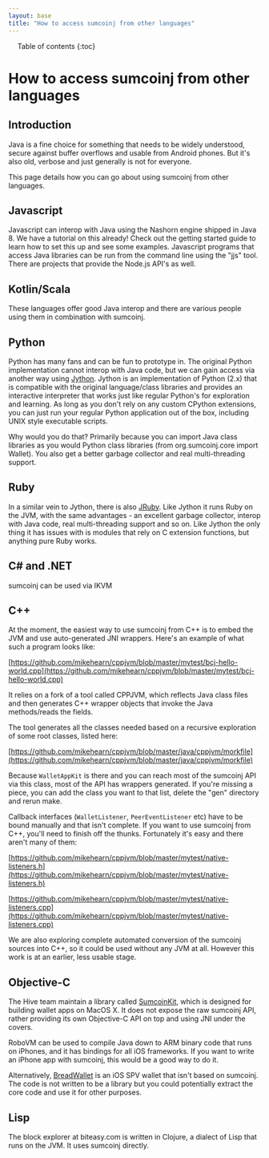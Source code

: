 ```yaml
---
layout: base
title: "How to access sumcoinj from other languages"
---
```


<div markdown="1" id="toc" class="toc"><div markdown="1">

* Table of contents
{:toc}

</div></div>

<div markdown="1" class="toccontent">

# How to access sumcoinj from other languages

## Introduction

Java is a fine choice for something that needs to be widely understood, secure against buffer overflows and usable from Android phones. But it's also old, verbose and just generally is not for everyone.

This page details how you can go about using sumcoinj from other languages.

## Javascript

Javascript can interop with Java using the Nashorn engine shipped in Java 8. We have a tutorial on this already! Check out the getting started guide to learn how to set this up and see some examples. Javascript programs that access Java libraries can be run from the command line using the "jjs" tool. There are projects that provide the Node.js API's as well.

## Kotlin/Scala

These languages offer good Java interop and there are various people using them in combination with sumcoinj.

## Python

Python has many fans and can be fun to prototype in. The original Python implementation cannot interop with Java code, but we can gain access via another way using [Jython](http://www.jython.org/index.html). Jython is an implementation of Python (2.x) that is compatible with the original language/class libraries and provides an interactive interpreter that works just like regular Python's for exploration and learning. As long as you don't rely on any custom CPython extensions, you can just run your regular Python application out of the box, including UNIX style executable scripts.

Why would you do that? Primarily because you can import Java class libraries as you would Python class libraries (from org.sumcoinj.core import Wallet). You also get a better garbage collector and real multi-threading support.

## Ruby

In a similar vein to Jython, there is also [JRuby](http://jruby.org/).  Like Jython it runs Ruby on the JVM, with the same advantages - an excellent garbage collector, interop with Java code, real multi-threading support and so on. Like Jython the only thing it has issues with is modules that rely on C extension functions, but anything pure Ruby works.

## C# and .NET

sumcoinj can be used via IKVM

## C++

At the moment, the easiest way to use sumcoinj from C++ is to embed the JVM and use auto-generated JNI wrappers. Here's an example of what such a program looks like:

[https://github.com/mikehearn/cppjvm/blob/master/mytest/bcj-hello-world.cpp](https://github.com/mikehearn/cppjvm/blob/master/mytest/bcj-hello-world.cpp)

It relies on a fork of a tool called CPPJVM, which reflects Java class files and then generates C++ wrapper objects that invoke the Java methods/reads the fields.

The tool generates all the classes needed based on a recursive exploration of some root classes, listed here:

[https://github.com/mikehearn/cppjvm/blob/master/java/cppjvm/morkfile](https://github.com/mikehearn/cppjvm/blob/master/java/cppjvm/morkfile)

Because `WalletAppKit` is there and you can reach most of the sumcoinj API via this class, most of the API has wrappers generated. If you're missing a piece, you can add the class you want to that list, delete the "gen" directory and rerun make.

Callback interfaces (`WalletListener`, `PeerEventListener` etc) have to be bound manually and that isn't complete. If you want to use sumcoinj from C++, you'll need to finish off the thunks. Fortunately it's easy and there aren't many of them:

[https://github.com/mikehearn/cppjvm/blob/master/mytest/native-listeners.h](https://github.com/mikehearn/cppjvm/blob/master/mytest/native-listeners.h)

[https://github.com/mikehearn/cppjvm/blob/master/mytest/native-listeners.cpp](https://github.com/mikehearn/cppjvm/blob/master/mytest/native-listeners.cpp)

We are also exploring complete automated conversion of the sumcoinj sources into C++, so it could be used without any JVM at all. However this work is at an earlier, less usable stage.

## Objective-C

The Hive team maintain a library called [SumcoinKit](https://github.com/hivewallet/SumcoinKit), which is designed for building wallet apps on MacOS X. It does not expose the raw sumcoinj API, rather providing its own Objective-C API on top and using JNI under the covers.

RoboVM can be used to compile Java down to ARM binary code that runs on iPhones, and it has bindings for all iOS frameworks. If you want to write an iPhone app with sumcoinj, this would be a good way to do it.

Alternatively, [BreadWallet]() is an iOS SPV wallet that isn't based on sumcoinj. The code is not written to be a library but you could potentially extract the core code and use it for other purposes.

## Lisp

The block explorer at biteasy.com is written in Clojure, a dialect of Lisp that runs on the JVM. It uses sumcoinj directly.

</div>
